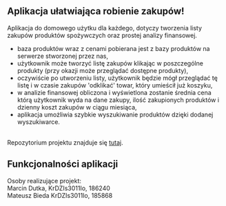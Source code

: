 ## Aplikacja ułatwiająca robienie zakupów!
Aplikacja do domowego użytku dla każdego, dotyczy tworzenia listy zakupów produktów spożywczych oraz prostej analizy finansowej.

- baza produktów wraz z cenami pobierana jest z bazy produktów na serwerze stworzonej przez nas,
- użytkownik może tworzyć listę zakupów klikając w poszczególne produkty (przy okazji może przeglądać dostępne produkty),
- oczywiście po utworzeniu listy, użytkownik będzie mógł przeglądać tę listę i w czasie zakupów 'odklikać' towar, który umieścił już koszyku,
- w analizie finansowej obliczona i wyświetlona zostanie średnia cena którą użytkownik wyda na dane zakupy, ilość zakupionych produktów i dzienny koszt zakupów w ciągu miesiąca,
- aplikacja umożliwia szybkie wyszukiwanie produktów dzięki dodanej wyszukiwarce.

<br>Repozytorium projektu znajduje się [tutaj](https://github.com/Mafyn5/ListaZakupow).

## Funkcjonalności aplikacji
<blockquote class="imgur-embed-pub" lang="en" data-id="KAyejrQ"><a href="//imgur.com/KAyejrQ"></a></blockquote>



Osoby realizujące projekt:<br>
Marcin Dutka, KrDZIs3011Io, 186240
<br>Mateusz Bieda KrDZIs3011Io, 185868

